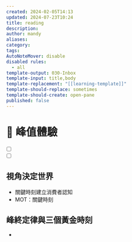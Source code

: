 ```yaml
---
created: 2024-02-05T14:13
updated: 2024-07-23T10:24
title: reading
description: 
author: mandy
aliases: 
category: 
tags: 
AutoNoteMover: disable
disabled rules:
  - all
template-output: 030-Inbox
template-input: title,body
template-replacement: "[[learning-template]]"
template-should-replace: sometimes
template-should-create: open-pane
published: false
---
```

# 🚀 峰值體驗

- [ ] []()
- [ ] []()

## 視角決定世界
- 關鍵時刻建立消費者認知
- MOT：關鍵時刻
## 峰終定律與三個黃金時刻
- 